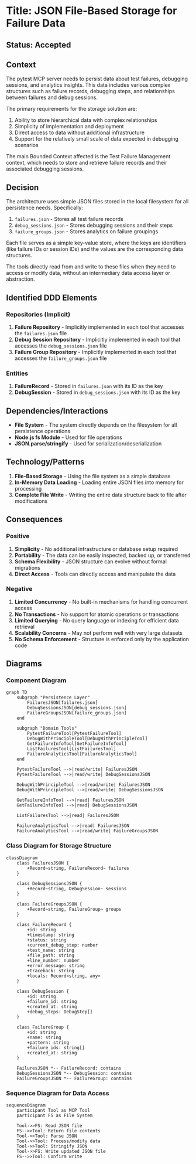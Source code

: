 # Title: JSON File-Based Storage for Failure Data

## Status: Accepted

## Context
The pytest MCP server needs to persist data about test failures, debugging sessions, and analytics insights. This data includes various complex structures such as failure records, debugging steps, and relationships between failures and debug sessions.

The primary requirements for the storage solution are:
1. Ability to store hierarchical data with complex relationships
2. Simplicity of implementation and deployment
3. Direct access to data without additional infrastructure
4. Support for the relatively small scale of data expected in debugging scenarios

The main Bounded Context affected is the Test Failure Management context, which needs to store and retrieve failure records and their associated debugging sessions.

## Decision
The architecture uses simple JSON files stored in the local filesystem for all persistence needs. Specifically:

1. `failures.json` - Stores all test failure records
2. `debug_sessions.json` - Stores debugging sessions and their steps
3. `failure_groups.json` - Stores analytics on failure groupings

Each file serves as a simple key-value store, where the keys are identifiers (like failure IDs or session IDs) and the values are the corresponding data structures.

The tools directly read from and write to these files when they need to access or modify data, without an intermediary data access layer or abstraction.

## Identified DDD Elements

### Repositories (Implicit)
1. **Failure Repository** - Implicitly implemented in each tool that accesses the `failures.json` file
2. **Debug Session Repository** - Implicitly implemented in each tool that accesses the `debug_sessions.json` file
3. **Failure Group Repository** - Implicitly implemented in each tool that accesses the `failure_groups.json` file

### Entities
1. **FailureRecord** - Stored in `failures.json` with its ID as the key
2. **DebugSession** - Stored in `debug_sessions.json` with its ID as the key

## Dependencies/Interactions
- **File System** - The system directly depends on the filesystem for all persistence operations
- **Node.js fs Module** - Used for file operations
- **JSON.parse/stringify** - Used for serialization/deserialization

## Technology/Patterns
1. **File-Based Storage** - Using the file system as a simple database
2. **In-Memory Data Loading** - Loading entire JSON files into memory for processing
3. **Complete File Write** - Writing the entire data structure back to file after modifications

## Consequences

### Positive
1. **Simplicity** - No additional infrastructure or database setup required
2. **Portability** - The data can be easily inspected, backed up, or transferred
3. **Schema Flexibility** - JSON structure can evolve without formal migrations
4. **Direct Access** - Tools can directly access and manipulate the data

### Negative
1. **Limited Concurrency** - No built-in mechanisms for handling concurrent access
2. **No Transactions** - No support for atomic operations or transactions
3. **Limited Querying** - No query language or indexing for efficient data retrieval
4. **Scalability Concerns** - May not perform well with very large datasets
5. **No Schema Enforcement** - Structure is enforced only by the application code

## Diagrams

### Component Diagram

```mermaid
graph TD
    subgraph "Persistence Layer"
        FailuresJSON[failures.json]
        DebugSessionsJSON[debug_sessions.json]
        FailureGroupsJSON[failure_groups.json]
    end

    subgraph "Domain Tools"
        PytestFailureTool[PytestFailureTool]
        DebugWithPrincipleTool[DebugWithPrincipleTool]
        GetFailureInfoTool[GetFailureInfoTool]
        ListFailuresTool[ListFailuresTool]
        FailureAnalyticsTool[FailureAnalyticsTool]
    end

    PytestFailureTool -->|read/write| FailuresJSON
    PytestFailureTool -->|read/write| DebugSessionsJSON
    
    DebugWithPrincipleTool -->|read/write| FailuresJSON
    DebugWithPrincipleTool -->|read/write| DebugSessionsJSON
    
    GetFailureInfoTool -->|read| FailuresJSON
    GetFailureInfoTool -->|read| DebugSessionsJSON
    
    ListFailuresTool -->|read| FailuresJSON
    
    FailureAnalyticsTool -->|read| FailuresJSON
    FailureAnalyticsTool -->|read/write| FailureGroupsJSON
```

### Class Diagram for Storage Structure

```mermaid
classDiagram
    class FailuresJSON {
        +Record~string, FailureRecord~ failures
    }
    
    class DebugSessionsJSON {
        +Record~string, DebugSession~ sessions
    }
    
    class FailureGroupsJSON {
        +Record~string, FailureGroup~ groups
    }
    
    class FailureRecord {
        +id: string
        +timestamp: string
        +status: string
        +current_debug_step: number
        +test_name: string
        +file_path: string
        +line_number: number
        +error_message: string
        +traceback: string
        +locals: Record<string, any>
    }
    
    class DebugSession {
        +id: string
        +failure_id: string
        +created_at: string
        +debug_steps: DebugStep[]
    }
    
    class FailureGroup {
        +id: string
        +name: string
        +pattern: string
        +failure_ids: string[]
        +created_at: string
    }
    
    FailuresJSON *-- FailureRecord: contains
    DebugSessionsJSON *-- DebugSession: contains
    FailureGroupsJSON *-- FailureGroup: contains
```

### Sequence Diagram for Data Access

```mermaid
sequenceDiagram
    participant Tool as MCP Tool
    participant FS as File System
    
    Tool->>FS: Read JSON file
    FS-->>Tool: Return file contents
    Tool->>Tool: Parse JSON
    Tool->>Tool: Process/modify data
    Tool->>Tool: Stringify JSON
    Tool->>FS: Write updated JSON file
    FS-->>Tool: Confirm write
``` 